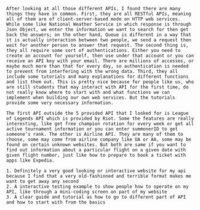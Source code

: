     After looking at all those different APIs, I found there are many things they have in common. First, they are all RESTful APIs, meaning all of them are of client-server-based mode on HTTP web services. While some like National Weather Service in which response is through Json Object, we enter the information we want to search for then get back the answers; on the other hand, Queue is different in a way that it is actually interaction between two people, we send a request then wait for another person to answer that request. The second thing is, they all require some sort of authentications. Either you need to create an account for yourself, then use under that account or you can receive an API key with your email. There are millions of accesses, or maybe much more than that for every day, so authentication is needed to prevent from interfering with the wrong data. Third, they all include some tutorials and many explanations for different functions and list them out. This is pretty nice because for people like us, who are still students that may interact with API for the first time, do not really know where to start with and what functions we can implement when building our own web services. But the tutorials provide some very necessary information.

	The first API outside the 5 provided API that I looked for is League of Legends API which is provided by Riot. Some the features are really interesting, like get free champion rotation for every week or get all active tournament information or you can enter summonerID to get someone’s rank. The other is Airline API. They are many of them to choose, some may come from airline company like UA or AA, some may be found on certain unknown websites. But both are same if you want to find out information about a particular flight on a given date with given flight number, just like how to prepare to book a ticket with apps like Expedia.

    1. Definitely a very good looking or interactive website for my api because I find that a very old-fashioned and terrible format makes me want to get away any second
    2. A interactive testing example to show people how to operate on my API, like through a mini-coding screen on part of my website
    3. A clear guide and tutorial as how to go to different part of API and how to start with from the basics
